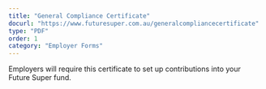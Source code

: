 ```yaml
---
title: "General Compliance Certificate"
docurl: "https://www.futuresuper.com.au/generalcompliancecertificate"
type: "PDF"
order: 1
category: "Employer Forms"
---
```


Employers will require this certificate to set up contributions into your Future Super fund.
